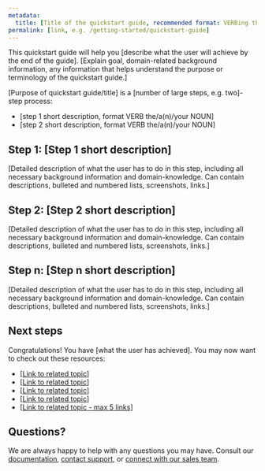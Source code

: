 ```yaml
---
metadata:
  title: [Title of the quickstart guide, recommended format: VERBing the/a(n)/Your NOUN, title-case]
permalink: [link, e.g. /getting-started/quickstart-guide]
---
```


This quickstart guide will help you [describe what the user will achieve by the end of the guide]. [Explain goal, domain-related background information, any information that helps understand the purpose or terminology of the quickstart guide.]

[Purpose of quickstart guide/title] is a [number of large steps, e.g. two]-step process:

* [step 1 short description, format VERB the/a(n)/your NOUN]
* [step 2 short description, format VERB the/a(n)/your NOUN]

## Step 1: [Step 1 short description]

[Detailed description of what the user has to do in this step, including all necessary background information and domain-knowledge. Can contain descriptions, bulleted and numbered lists, screenshots, links.]

## Step 2: [Step 2 short description]

[Detailed description of what the user has to do in this step, including all necessary background information and domain-knowledge. Can contain descriptions, bulleted and numbered lists, screenshots, links.]

## Step n: [Step n short description]

[Detailed description of what the user has to do in this step, including all necessary background information and domain-knowledge. Can contain descriptions, bulleted and numbered lists, screenshots, links.]

## Next steps

Congratulations! You have [what the user has achieved]. You may now want to check out these resources:

* [[Link to related topic]]()
* [[Link to related topic]]()
* [[Link to related topic]]()
* [[Link to related topic]]()
* [[Link to related topic - max 5 links]]()

## Questions?

We are always happy to help with any questions you may have. Consult our [documentation](), [contact support](), or [connect with our sales team]().
